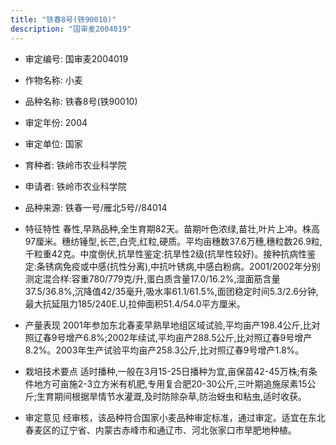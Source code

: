 ```yaml
---
title: "铁春8号(铁90010)"
description: "国审麦2004019"
---
```

* 审定编号:  国审麦2004019

*  作物名称:  小麦

*  品种名称:  铁春8号(铁90010)

*  审定年份:  2004

*  审定单位:  国家

* 育种者:  铁岭市农业科学院

*  申请者:  铁岭市农业科学院

*  品种来源:  铁春一号/雁北5号//84014

*  特征特性
春性,早熟品种,全生育期82天。苗期叶色浓绿,苗壮,叶片上冲。株高97厘米。穗纺锤型,长芒,白壳,红粒,硬质。平均亩穗数37.6万穗,穗粒数26.9粒,千粒重42克。中度倒伏,抗旱性鉴定:抗旱性2级(抗旱性较好)。接种抗病性鉴定:条锈病免疫或中感(抗性分离),中抗叶锈病,中感白粉病。2001/2002年分别测定混合样:容重780/779克/升,蛋白质含量17.0/16.2%,湿面筋含量37.5/36.8%,沉降值42/35毫升,吸水率61.1/61.5%,面团稳定时间5.3/2.6分钟,最大抗延阻力185/240E.U,拉伸面积51.4/54.0平方厘米。

*  产量表现
2001年参加东北春麦早熟旱地组区域试验,平均亩产198.4公斤,比对照辽春9号增产6.8%;2002年续试,平均亩产288.5公斤,比对照辽春9号增产8.2%。2003年生产试验平均亩产258.3公斤,比对照辽春9号增产1.8%。

*  栽培技术要点
适时播种,一般在3月15-25日播种为宜,亩保苗42-45万株;有条件地方可亩施2-3立方米有机肥,专用复合肥20-30公斤,三叶期追施尿素15公斤;生育期间根据旱情节水灌溉,及时防除杂草,防治蚜虫和粘虫,适时收获。

*  审定意见
经审核，该品种符合国家小麦品种审定标准，通过审定。适宜在东北春麦区的辽宁省、内蒙古赤峰市和通辽市、河北张家口市旱肥地种植。
